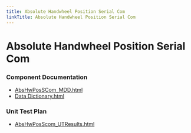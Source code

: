 ```yaml
---
title: Absolute Handwheel Position Serial Com
linkTitle: Absolute Handwheel Position Serial Com
---
```


# Absolute Handwheel Position Serial Com
### Component Documentation

- [AbsHwPosSCom_MDD.html](doc/AbsHwPosSCom_MDD.html)
- [Data Dictionary.html](doc/Data%20Dictionary.html)

### Unit Test Plan

- [AbsHwPosScom_UTResults.html](utp/Tessy/report/AbsHwPosScom_UTResults.html)


